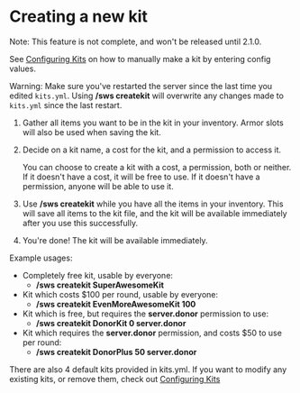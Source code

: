 Creating a new kit
==================

Note: This feature is not complete, and won't be released until 2.1.0.

See [Configuring Kits](https://dabo.guru/projects/skywars/configuring-kits) on how to manually make a kit by entering config values.

Warning: Make sure you've restarted the server since the last time you edited `kits.yml`. Using **/sws createkit** will overwrite any changes made to `kits.yml` since the last restart.

1. Gather all items you want to be in the kit in your inventory. Armor slots will also be used when saving the kit.

2. Decide on a kit name, a cost for the kit, and a permission to access it.

   You can choose to create a kit with a cost, a permission, both or neither. If it doesn't have a cost, it will be free to use. If it doesn't have a permission, anyone will be able to use it.

3. Use **/sws createkit** while you have all the items in your inventory. This will save all items to the kit file, and the kit will be available immediately after you use this successfully.

4. You're done! The kit will be available immediately.

Example usages:

* Completely free kit, usable by everyone:
  * **/sws createkit SuperAwesomeKit**
* Kit which costs $100 per round, usable by everyone:
  * **/sws createkit EvenMoreAwesomeKit 100**
* Kit which is free, but requires the **server.donor** permission to use:
  * **/sws createkit DonorKit 0 server.donor**
* Kit which requires the **server.donor** permission, and costs $50 to use per round:
  * **/sws createkit DonorPlus 50 server.donor**


There are also 4 default kits provided in kits.yml. If you want to modify any existing kits, or remove them, check out [Configuring Kits](https://dabo.guru/projects/skywars/configuring-kits)
